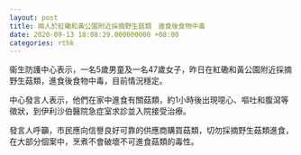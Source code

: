 ```yaml
---
layout: post
title: 兩人於紅磡和黃公園附近採摘野生菇類　進食後食物中毒
date: 2020-09-13 18:08:29.000000000 +08:00
categories: rthk
---
```


衞生防護中心表示，一名5歲男童及一名47歲女子，昨日在紅磡和黃公園附近採摘野生菇類，進食後食物中毒，目前情況穩定。

中心發言人表示，他們在家中進食有關菇類，約1小時後出現噁心、嘔吐和腹瀉等徵狀，到伊利沙伯醫院急症室求診並入院接受治療。

發言人呼籲，市民應向信譽良好可靠的供應商購買菇類，切勿採摘野生菇類進食，在大部分個案中，烹煮不會破壞不可進食菇類的毒性。

